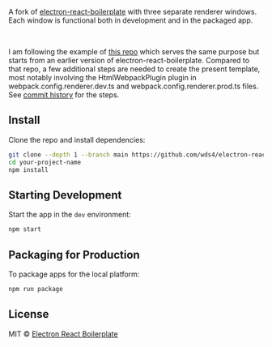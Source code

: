 A fork of [electron-react-boilerplate](https://github.com/electron-react-boilerplate/electron-react-boilerplate) with three separate renderer windows. Each window is functional both in development and in the packaged app.

<br>

I am following the example of [this repo](https://github.com/jp887/electron-react-boilerplate) which serves the same purpose but starts from an earlier version of electron-react-boilerplate. Compared to that repo, a few additional steps are needed to create the present template, most notably involving the HtmlWebpackPlugin plugin in webpack.config.renderer.dev.ts and webpack.config.renderer.prod.ts files. See [commit history](https://github.com/wds4/electron-react-boilerplate-multiple-windows/commits) for the steps.

## Install

Clone the repo and install dependencies:

```bash
git clone --depth 1 --branch main https://github.com/wds4/electron-react-boilerplate-multiple-windows.git your-project-name
cd your-project-name
npm install
```

## Starting Development

Start the app in the `dev` environment:

```bash
npm start
```

## Packaging for Production

To package apps for the local platform:

```bash
npm run package
```

## License

MIT © [Electron React Boilerplate](https://github.com/electron-react-boilerplate)
